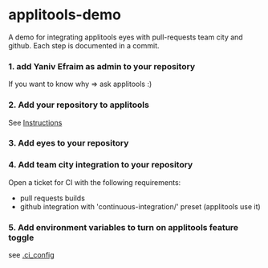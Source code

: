 # applitools-demo
A demo for integrating applitools eyes with pull-requests team city and github. Each step is documented in a commit.

### 1. add Yaniv Efraim as admin to your repository
If you want to know why => ask applitools :)

### 2. Add your repository to applitools
See [Instructions](https://docs.google.com/document/d/1YIyLka9BaWvHOCyipFg0YJlijQCf0UA988Z-g4glwtw/edit)

### 3. Add eyes to your repository

### 4. Add team city integration to your repository
Open a ticket for CI with the following requirements:
- pull requests builds
- github integration with 'continuous-integration/' preset (applitools use it)

### 5. Add environment variables to turn on applitools feature toggle
see [.ci_config](https://ci-kb.wixanswers.com/en/article/ci-config)
